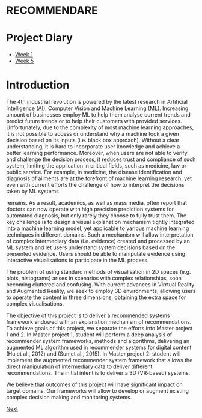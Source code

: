 # RECOMMENDARE

# Project Diary

- [Week 1](Logbook/week1.md)
- [Week 5](Logbook/week5.md)

# Introduction

The 4th industrial revolution is powered by the latest research in Artificial Intelligence (AI), Computer Vision and Machine Learning (ML). Increasing amount of businesses employ ML to help them analyse current trends and predict future trends or to help their customers with provided services. Unfortunately, due to the complexity of most machine learning approaches, it is not possible to access or understand why a machine took a given decision based on its inputs (i.e. black box approach). Without a clear understanding, it is hard to incorporate user knowledge and achieve a better learning performance. Moreover, when users are not able to verify and challenge the decision process, it reduces trust and compliance of such system, limiting the application in critical fields, such as medicine, law or public service. For example, in medicine, the disease identification and diagnosis of ailments are at the forefront of machine learning research, yet even with current efforts the challenge of how to interpret the decisions taken by ML systems

remains. As a result, academics, as well as mass media, often report that doctors can now operate with high precision prediction systems for automated diagnosis, but only rarely they choose to fully trust them. The key challenge is to design a visual explanation mechanism tightly integrated into a machine learning model, yet applicable to various machine learning techniques in different domains. Such a mechanism will allow interpretation of complex intermediary data (i.e. evidence) created and processed by an ML system and let users understand system decisions based on the presented evidence. Users should be able to manipulate evidence using interactive visualisations to participate in the ML process.

The problem of using standard methods of visualisation in 2D spaces (e.g. plots, histograms) arises in scenarios with complex relationships, soon becoming cluttered and confusing. With current advances in Virrtual Reality and Augmented Reality, we seek to employ 3D environments, allowing users to operate the content in three dimensions, obtaining the extra space for complex visualisations.

The objective of this project is to deliver a recommended systems framework endowed with an explanation mechanism of recommendations. To achieve goals of this project, we separate the efforts into Master project 1 and 2. In Master project 1, student will perform a deep analysis of recommender system frameworks, methods and algorithms, delivering an augmented ML algorithm used in recommender systems for digital content (Hu et al., 2012) and (Sun et al., 2015). In Master project 2: student will implement the augmented recommender system framework that allows the direct manipulation of intermediary data to deliver different recommendations. The initial intent is to deliver a 3D (VR-based) systems.

We believe that outcomes of this project will have significant impact on target domains. Our frameworks will allow to develop or augment existing complex decision making and monitoring systems.

[Next](Logbook/week1.md)
